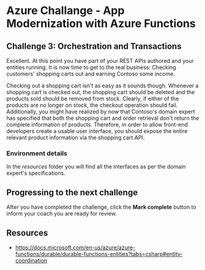 # Azure Challange - App Modernization with Azure Functions

## Challenge 3: Orchestration and Transactions

Excellent. At this point you have part of your REST APIs authored and your entities running. It is now time to get to the real business: Checking customers' shopping carts out and earning Contoso some income.

Checking out a shopping cart isn't as easy as it sounds though. Whenever a shopping cart is checked out, the shopping cart should be deleted and the products sold should be removed from stock. Clearly, if either of the products are no longer on stock, the checkout operation should fail. Additionally, you might have realized by now that Contoso's domain expert has specified that both the shopping cart and order retrieval don't return the complete information of products. Therefore, in order to allow front-end developers create a usable user interface, you should expose the entire relevant product information via the shopping cart API.

### Environment details
In the *resources* folder you will find all the interfaces as per the domain expert's specifications.

## Progressing to the next challenge

After you have completed the challenge, click the **Mark complete** button to inform your coach you are ready for review.

## Resources
- https://docs.microsoft.com/en-us/azure/azure-functions/durable/durable-functions-entities?tabs=csharp#entity-coordination
